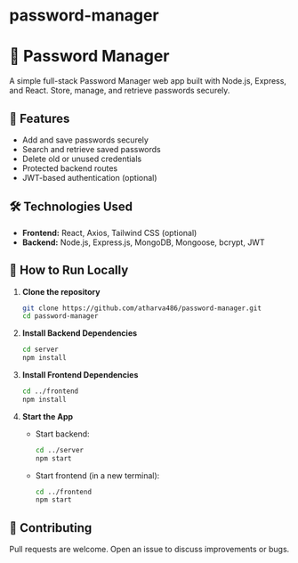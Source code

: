 # password-manager
# 🔐 Password Manager

A simple full-stack Password Manager web app built with Node.js, Express, and React. Store, manage, and retrieve passwords securely.

## 🚀 Features

- Add and save passwords securely
- Search and retrieve saved passwords
- Delete old or unused credentials
- Protected backend routes
- JWT-based authentication (optional)

## 🛠️ Technologies Used

- **Frontend:** React, Axios, Tailwind CSS (optional)
- **Backend:** Node.js, Express.js, MongoDB, Mongoose, bcrypt, JWT

## 🧪 How to Run Locally

1. **Clone the repository**
    ```bash
    git clone https://github.com/atharva486/password-manager.git
    cd password-manager
    ```

2. **Install Backend Dependencies**
    ```bash
    cd server
    npm install
    ```

3. **Install Frontend Dependencies**
    ```bash
    cd ../frontend
    npm install
    ```

4. **Start the App**
    - Start backend:
      ```bash
      cd ../server
      npm start
      ```
    - Start frontend (in a new terminal):
      ```bash
      cd ../frontend
      npm start
      ```

## 🤝 Contributing

Pull requests are welcome. Open an issue to discuss improvements or bugs.
